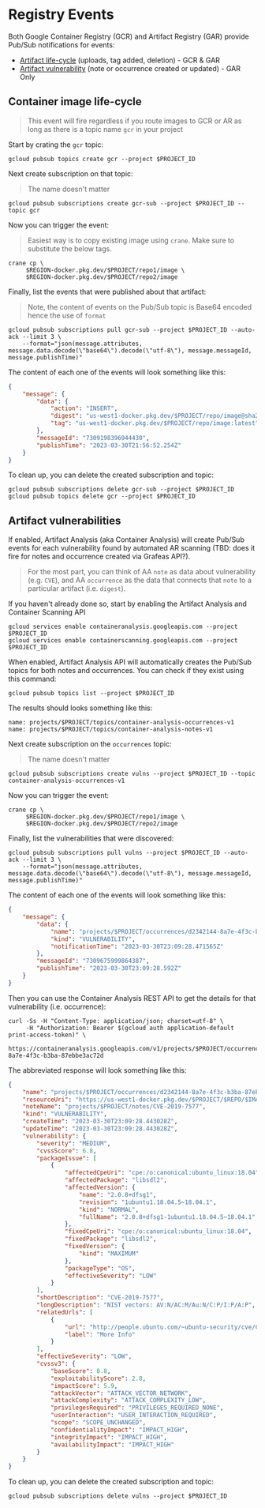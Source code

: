 # Registry Events

Both Google Container Registry (GCR) and Artifact Registry (GAR) provide Pub/Sub notifications for events:

* [Artifact life-cycle](#container-image-life-cycle) (uploads, tag added, deletion) - GCR & GAR
* [Artifact vulnerability](#artifact-vulnerabilities) (note or occurrence created or updated) - GAR Only

## Container image life-cycle

> This event will fire regardless if you route images to GCR or AR as long as there is a topic name `gcr` in your project

Start by crating the `gcr` topic:

```shell
gcloud pubsub topics create gcr --project $PROJECT_ID
```

Next create subscription on that topic:

> The name doesn't matter

```shell
gcloud pubsub subscriptions create gcr-sub --project $PROJECT_ID --topic gcr
```

Now you can trigger the event: 

> Easiest way is to copy existing image using `crane`. Make sure to substitute the below tags. 

```shell
crane cp \
     $REGION-docker.pkg.dev/$PROJECT/repo1/image \
     $REGION-docker.pkg.dev/$PROJECT/repo2/image
```

Finally, list the events that were published about that artifact:

> Note, the content of events on the Pub/Sub topic is Base64 encoded hence the use of `format`

```shell
gcloud pubsub subscriptions pull gcr-sub --project $PROJECT_ID --auto-ack --limit 3 \
    --format="json(message.attributes, message.data.decode(\"base64\").decode(\"utf-8\"), message.messageId, message.publishTime)"
```

The content of each one of the events will look something like this: 

```json
{
    "message": {
        "data": {
            "action": "INSERT", 
            "digest": "us-west1-docker.pkg.dev/$PROJECT/repo/image@sha256:54bc0fead59f304f1727280c3b520aeea7b9e6fd405b7a6ee1dddc8d78044516", 
            "tag": "us-west1-docker.pkg.dev/$PROJECT/repo/image:latest"
        },
        "messageId": "7309198396944430",
        "publishTime": "2023-03-30T21:56:52.254Z"
    }
}
```

To clean up, you can delete the created subscription and topic:

```shell
gcloud pubsub subscriptions delete gcr-sub --project $PROJECT_ID
gcloud pubsub topics delete gcr --project $PROJECT_ID
```

## Artifact vulnerabilities

If enabled, Artifact Analysis (aka Container Analysis) will create Pub/Sub events for each vulnerability found by automated AR scanning (TBD: does it fire for notes and occurrence created via Grafeas API?).

> For the most part, you can think of AA `note` as data about vulnerability (e.g. `CVE`), and AA `occurrence` as the data that connects that `note` to a particular artifact (i.e. `digest`). 

If you haven't already done so, start by enabling the Artifact Analysis and Container Scanning API 

```shell
gcloud services enable containeranalysis.googleapis.com --project $PROJECT_ID
gcloud services enable containerscanning.googleapis.com --project $PROJECT_ID
```

When enabled, Artifact Analysis API will automatically creates the Pub/Sub topics for both notes and occurrences. You can check if they exist using this command: 

```shell
gcloud pubsub topics list --project $PROJECT_ID
```

The results should looks something like this:

```shell
name: projects/$PROJECT/topics/container-analysis-occurrences-v1
name: projects/$PROJECT/topics/container-analysis-notes-v1
```

Next create subscription on the `occurrences` topic:

> The name doesn't matter

```shell
gcloud pubsub subscriptions create vulns --project $PROJECT_ID --topic container-analysis-occurrences-v1
```

Now you can trigger the event: 

```shell
crane cp \
     $REGION-docker.pkg.dev/$PROJECT/repo1/image \
     $REGION-docker.pkg.dev/$PROJECT/repo2/image
```

Finally, list the vulnerabilities that were discovered:

```shell
gcloud pubsub subscriptions pull vulns --project $PROJECT_ID --auto-ack --limit 3 \
    --format="json(message.attributes, message.data.decode(\"base64\").decode(\"utf-8\"), message.messageId, message.publishTime)"
```

The content of each one of the events will look something like this: 

```json
{
    "message": {
        "data": {
            "name": "projects/$PROJECT/occurrences/d2342144-8a7e-4f3c-b3ba-87ebbe3ac72d",
            "kind": "VULNERABILITY", 
            "notificationTime": "2023-03-30T23:09:28.471565Z"
        },
        "messageId": "7309675999864387",
        "publishTime": "2023-03-30T23:09:28.592Z"
    }
}
```

Then you can use the Container Analysis REST API to get the details for that vulnerability (i.e. occurrence):

```shell
curl -Ss -H "Content-Type: application/json; charset=utf-8" \
     -H "Authorization: Bearer $(gcloud auth application-default print-access-token)" \
     https://containeranalysis.googleapis.com/v1/projects/$PROJECT/occurrences/d2342144-8a7e-4f3c-b3ba-87ebbe3ac72d
```

The abbreviated response will look something like this:

```json
{
    "name": "projects/$PROJECT/occurrences/d2342144-8a7e-4f3c-b3ba-87ebbe3ac72d",
    "resourceUri": "https://us-west1-docker.pkg.dev/$PROJECT/$REPO/$IMAGE@sha256:5ffd30269c7bde2e29453bb9b8d3618814b7034e37aef299e3c071acbb565911",
    "noteName": "projects/$PROJECT/notes/CVE-2019-7577",
    "kind": "VULNERABILITY",
    "createTime": "2023-03-30T23:09:28.443028Z",
    "updateTime": "2023-03-30T23:09:28.443028Z",
    "vulnerability": {
        "severity": "MEDIUM",
        "cvssScore": 6.8,
        "packageIssue": [
            {
                "affectedCpeUri": "cpe:/o:canonical:ubuntu_linux:18.04",
                "affectedPackage": "libsdl2",
                "affectedVersion": {
                    "name": "2.0.8+dfsg1",
                    "revision": "1ubuntu1.18.04.5~18.04.1",
                    "kind": "NORMAL",
                    "fullName": "2.0.8+dfsg1-1ubuntu1.18.04.5~18.04.1"
                },
                "fixedCpeUri": "cpe:/o:canonical:ubuntu_linux:18.04",
                "fixedPackage": "libsdl2",
                "fixedVersion": {
                    "kind": "MAXIMUM"
                },
                "packageType": "OS",
                "effectiveSeverity": "LOW"
            }
        ],
        "shortDescription": "CVE-2019-7577",
        "longDescription": "NIST vectors: AV:N/AC:M/Au:N/C:P/I:P/A:P",
        "relatedUrls": [
            {
                "url": "http://people.ubuntu.com/~ubuntu-security/cve/CVE-2019-7577",
                "label": "More Info"
            }
        ],
        "effectiveSeverity": "LOW",
        "cvssv3": {
            "baseScore": 8.8,
            "exploitabilityScore": 2.8,
            "impactScore": 5.9,
            "attackVector": "ATTACK_VECTOR_NETWORK",
            "attackComplexity": "ATTACK_COMPLEXITY_LOW",
            "privilegesRequired": "PRIVILEGES_REQUIRED_NONE",
            "userInteraction": "USER_INTERACTION_REQUIRED",
            "scope": "SCOPE_UNCHANGED",
            "confidentialityImpact": "IMPACT_HIGH",
            "integrityImpact": "IMPACT_HIGH",
            "availabilityImpact": "IMPACT_HIGH"
        }
    }
}
```

To clean up, you can delete the created subscription and topic:

```shell
gcloud pubsub subscriptions delete vulns --project $PROJECT_ID
```







